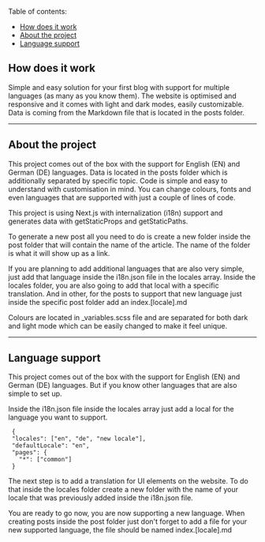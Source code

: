 Table of contents:
- [How does it work](#how-does-it-work)
- [About the project](#about-the-project)
- [Language support](#language-support)

## How does it work

Simple and easy solution for your first blog with support for multiple languages (as many as you know them). The website is optimised and responsive and it comes with light and dark modes, easily customizable. Data is coming from the Markdown file that is located in the posts folder.

---

## About the project

This project comes out of the box with the support for English (EN) and German (DE) languages. Data is located in the posts folder which is additionally separated by specific topic. Code is simple and easy to understand with customisation in mind. You can change colours, fonts and even languages that are supported with just a couple of lines of code.

This project is using Next.js with internalization (i18n) support and generates data with getStaticProps and getStaticPaths.

To generate a new post all you need to do is create a new folder inside the post folder that will contain the name of the article. The name of the folder is what it will show up as a link.

If you are planning to add additional languages that are also very simple, just add that language inside the i18n.json file in the locales array. Inside the locales folder, you are also going to add that local with a specific translation. And in other, for the posts to support that new language just inside the specific post folder add an index.[locale].md

Colours are located in \_variables.scss file and are separated for both dark and light mode which can be easily changed to make it feel unique.

---

## Language support

This project comes out of the box with the support for English (EN) and German (DE) languages. But if you know other languages that are also simple to set up.

Inside the i18n.json file inside the locales array just add a local for the language you want to support.

```
 {
 "locales": ["en", "de", "new locale"],
 "defaultLocale": "en",
 "pages": {
   "*": ["common"]
 }
```

The next step is to add a translation for UI elements on the website. To do that inside the locales folder create a new folder with the name of your locale that was previously added inside the i18n.json file.

You are ready to go now, you are now supporting a new language. When creating posts inside the post folder just don't forget to add a file for your new supported language, the file should be named index.[locale].md
